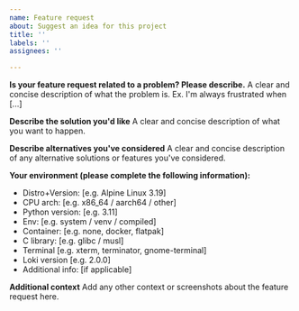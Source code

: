 ```yaml
---
name: Feature request
about: Suggest an idea for this project
title: ''
labels: ''
assignees: ''

---
```


**Is your feature request related to a problem? Please describe.**
A clear and concise description of what the problem is. Ex. I'm always frustrated when [...]

**Describe the solution you'd like**
A clear and concise description of what you want to happen.

**Describe alternatives you've considered**
A clear and concise description of any alternative solutions or features you've considered.

**Your environment (please complete the following information):**
 - Distro+Version: [e.g. Alpine Linux 3.19]
 - CPU arch: [e.g. x86_64 / aarch64 / other]
 - Python version: [e.g. 3.11]
 - Env: [e.g. system / venv / compiled]
 - Container: [e.g. none, docker, flatpak]
 - C library: [e.g. glibc / musl]
 - Terminal [e.g. xterm, terminator, gnome-terminal]
 - Loki version [e.g. 2.0.0]
 - Additional info: [if applicable]

**Additional context**
Add any other context or screenshots about the feature request here.
